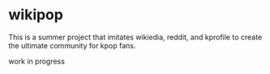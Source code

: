 # wikipop
This is a summer project that imitates wikiedia, reddit, and kprofile to create the ultimate community for kpop fans. 

work in progress
